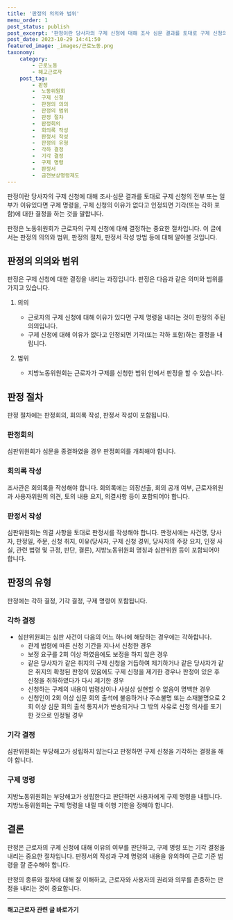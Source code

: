 ```yaml
---
title: '판정의 의의와 범위'
menu_order: 1
post_status: publish
post_excerpt: '판정이란 당사자의 구제 신청에 대해 조사 심문 결과를 토대로 구제 신청의 전부 또는 일부가 이유있다면 구제 명령을, 구제 신청의 이유가 없다고 인정되면 기각 또는 각하 포함 에 대한 결정을 하는 것을 말합니다.'
post_date: 2023-10-29 14:41:50
featured_image: _images/근로노동.png
taxonomy:
    category:
        - 근로노동
        - 해고근로자
    post_tag:
        - 판정
        -  노동위원회
        -  구제 신청
        -  판정의 의의
        -  판정의 범위
        -  판정 절차
        -  판정회의
        -  회의록 작성
        -  판정서 작성
        -  판정의 유형
        -  각하 결정
        -  기각 결정
        -  구제 명령
        -  판정서
        -  금전보상명령제도
---
```




판정이란 당사자의 구제 신청에 대해 조사·심문 결과를 토대로 구제 신청의 전부 또는 일부가 이유있다면 구제 명령을, 구제 신청의 이유가 없다고 인정되면 기각(또는 각하 포함)에 대한 결정을 하는 것을 말합니다.

판정은 노동위원회가 근로자의 구제 신청에 대해 결정하는 중요한 절차입니다. 이 글에서는 판정의 의의와 범위, 판정의 절차, 판정서 작성 방법 등에 대해 알아볼 것입니다.

## **판정의 의의와 범위**

판정은 구제 신청에 대한 결정을 내리는 과정입니다. 판정은 다음과 같은 의미와 범위를 가지고 있습니다.

1. 의의
   - 근로자의 구제 신청에 대해 이유가 있다면 구제 명령을 내리는 것이 판정의 주된 의의입니다.
   - 구제 신청에 대해 이유가 없다고 인정되면 기각(또는 각하 포함)하는 결정을 내립니다.

2. 범위
   - 지방노동위원회는 근로자가 구제를 신청한 범위 안에서 판정을 할 수 있습니다.

## **판정 절차**

판정 절차에는 판정회의, 회의록 작성, 판정서 작성이 포함됩니다.

### 판정회의

심판위원회가 심문을 종결하였을 경우 판정회의를 개최해야 합니다.

### 회의록 작성

조사관은 회의록을 작성해야 합니다. 회의록에는 의장선출, 회의 공개 여부, 근로자위원과 사용자위원의 의견, 토의 내용 요지, 의결사항 등이 포함되어야 합니다.

### 판정서 작성

심판위원회는 의결 사항을 토대로 판정서를 작성해야 합니다. 판정서에는 사건명, 당사자, 판정일, 주문, 신청 취지, 이유(당사자, 구제 신청 경위, 당사자의 주장 요지, 인정 사실, 관련 법령 및 규정, 판단, 결론), 지방노동위원회 명칭과 심판위원 등이 포함되어야 합니다.

## **판정의 유형**

판정에는 각하 결정, 기각 결정, 구제 명령이 포함됩니다.

### 각하 결정

- 심판위원회는 심판 사건이 다음의 어느 하나에 해당하는 경우에는 각하합니다.
  - 관계 법령에 따른 신청 기간을 지나서 신청한 경우
  - 보정 요구를 2회 이상 하였음에도 보정을 하지 않은 경우
  - 같은 당사자가 같은 취지의 구제 신청을 거듭하여 제기하거나 같은 당사자가 같은 취지의 확정된 판정이 있음에도 구제 신청을 제기한 경우나 판정이 있은 후 신청을 취하하였다가 다시 제기한 경우
  - 신청하는 구제의 내용이 법령상이나 사실상 실현할 수 없음이 명백한 경우
  - 신청인이 2회 이상 심문 회의 출석에 불응하거나 주소불명 또는 소재불명으로 2회 이상 심문 회의 출석 통지서가 반송되거나 그 밖의 사유로 신청 의사를 포기한 것으로 인정될 경우

### 기각 결정

심판위원회는 부당해고가 성립하지 않는다고 판정하면 구제 신청을 기각하는 결정을 해야 합니다.

### 구제 명령

지방노동위원회는 부당해고가 성립한다고 판단하면 사용자에게 구제 명령을 내립니다. 지방노동위원회는 구제 명령을 내릴 때 이행 기한을 정해야 합니다.

## **결론**

판정은 근로자의 구제 신청에 대해 이유의 여부를 판단하고, 구제 명령 또는 기각 결정을 내리는 중요한 절차입니다. 판정서의 작성과 구제 명령의 내용을 유의하여 근로 기준 법령을 잘 준수해야 합니다.

판정의 종류와 절차에 대해 잘 이해하고, 근로자와 사용자의 권리와 의무를 존중하는 판정을 내리는 것이 중요합니다.


<!-- wp:separator -->
<hr class="wp-block-separator has-alpha-channel-opacity"/>
<!-- /wp:separator -->

<!-- wp:group {"backgroundColor":"base","layout":{"type":"constrained"}} -->
<div class="wp-block-group has-base-background-color has-background"><!-- wp:paragraph {"align":"center","fontSize":"medium"} -->
<p class="has-text-align-center has-large-font-size"><strong>해고근로자 관련 글 바로가기</strong></p>
<!-- /wp:paragraph -->


<!-- wp:latest-posts
{"categories":[{"id":12660,"count":19,"description":"","link":"https://uknowlaw.com/category/%ed%95%b4%ea%b3%a0%ea%b7%bc%eb%a1%9c%ec%9e%90/","name":"해고근로자","slug":"해고근로자","taxonomy":"category","parent":0,"meta":[],"_links":{"self":[{"href":"https://uknowlaw.com/wp-json/wp/v2/categories/12660"}],"collection":[{"href":"https://uknowlaw.com/wp-json/wp/v2/categories"}],"about":[{"href":"https://uknowlaw.com/wp-json/wp/v2/taxonomies/category"}],"wp:post_type":[{"href":"https://uknowlaw.com/wp-json/wp/v2/posts?categories=12660"}],"curies":[{"name":"wp","href":"https://api.w.org/{rel}","templated":true}]}}]} /--></div>
<!-- /wp:group -->